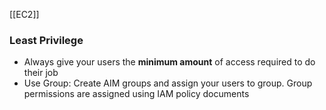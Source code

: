 [[EC2]]
### Least Privilege

- Always give your users the **minimum amount** of access required to do their job
- Use Group: Create AIM groups and assign your users to group. Group permissions are assigned using IAM policy documents

